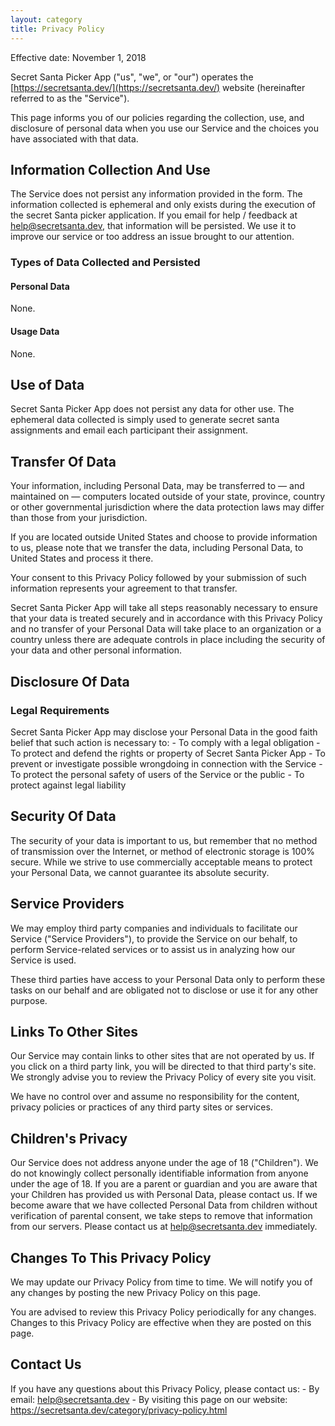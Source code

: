 ```yaml
---
layout: category
title: Privacy Policy
---
```


Effective date: November 1, 2018

Secret Santa Picker App ("us", "we", or "our") operates the [https://secretsanta.dev/](https://secretsanta.dev/) website (hereinafter referred to as the "Service").

This page informs you of our policies regarding the collection, use, and disclosure of personal data when you use our Service and the choices you have associated with that data.


## Information Collection And Use

The Service does not persist any information provided in the form. The information collected is ephemeral and only exists during the execution of the secret Santa picker application. If you email for help / feedback at [help@secretsanta.dev](mailto:help@secretsanta.dev), that information will be persisted. We use it to improve our service or too address an issue brought to our attention.

### Types of Data Collected and Persisted

#### Personal Data
None.

#### Usage Data
None.


## Use of Data
Secret Santa Picker App does not persist any data for other use. The ephemeral data collected is simply used to generate secret santa assignments and email each participant their assignment.

## Transfer Of Data
Your information, including Personal Data, may be transferred to — and maintained on — computers located outside of your state, province, country or other governmental jurisdiction where the data protection laws may differ than those from your jurisdiction.

If you are located outside United States and choose to provide information to us, please note that we transfer the data, including Personal Data, to United States and process it there.

Your consent to this Privacy Policy followed by your submission of such information represents your agreement to that transfer.

Secret Santa Picker App will take all steps reasonably necessary to ensure that your data is treated securely and in accordance with this Privacy Policy and no transfer of your Personal Data will take place to an organization or a country unless there are adequate controls in place including the security of your data and other personal information.

## Disclosure Of Data

### Legal Requirements
Secret Santa Picker App may disclose your Personal Data in the good faith belief that such action is necessary to:
    - To comply with a legal obligation
    - To protect and defend the rights or property of Secret Santa Picker App
    - To prevent or investigate possible wrongdoing in connection with the Service
    - To protect the personal safety of users of the Service or the public
    - To protect against legal liability

## Security Of Data
The security of your data is important to us, but remember that no method of transmission over the Internet, or method of electronic storage is 100% secure. While we strive to use commercially acceptable means to protect your Personal Data, we cannot guarantee its absolute security.

## Service Providers
We may employ third party companies and individuals to facilitate our Service ("Service Providers"), to provide the Service on our behalf, to perform Service-related services or to assist us in analyzing how our Service is used.

These third parties have access to your Personal Data only to perform these tasks on our behalf and are obligated not to disclose or use it for any other purpose.

## Links To Other Sites
Our Service may contain links to other sites that are not operated by us. If you click on a third party link, you will be directed to that third party's site. We strongly advise you to review the Privacy Policy of every site you visit.

We have no control over and assume no responsibility for the content, privacy policies or practices of any third party sites or services.


## Children's Privacy
Our Service does not address anyone under the age of 18 ("Children").
We do not knowingly collect personally identifiable information from anyone under the age of 18. If you are a parent or guardian and you are aware that your Children has provided us with Personal Data, please contact us. If we become aware that we have collected Personal Data from children without verification of parental consent, we take steps to remove that information from our servers. Please contact us at help@secretsanta.dev immediately.

## Changes To This Privacy Policy
We may update our Privacy Policy from time to time. We will notify you of any changes by posting the new Privacy Policy on this page.

You are advised to review this Privacy Policy periodically for any changes. Changes to this Privacy Policy are effective when they are posted on this page.

## Contact Us
If you have any questions about this Privacy Policy, please contact us:
    - By email: [help@secretsanta.dev](mailto:help@secretsanta.dev)
    - By visiting this page on our website: https://secretsanta.dev/category/privacy-policy.html
